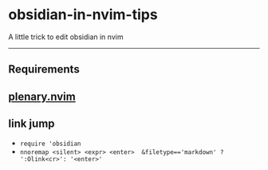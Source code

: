 # obsidian-in-nvim-tips
A little trick to edit obsidian in nvim

-----
## Requirements
[plenary.nvim](https://github.com/nvim-lua/plenary.nvim)
------
## link jump
- `require 'obsidian`
- `nnoremap <silent> <expr> <enter>  &filetype=='markdown' ? ':Olink<cr>': '<enter>'`
